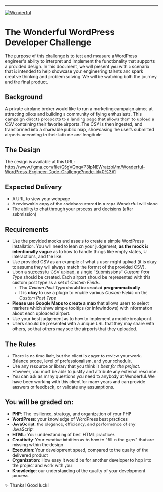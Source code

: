 ---
[![Wonderful](https://wonderful.io/meta/wonderful_lettertype_tm_1000x287_4c5965-on-white.jpg)](https://wonderful.io)
# The Wonderful WordPress Developer Challenge
The purpose of this challenge is to test and measure a WordPress engineer's ability to interpret and implement the functionality that supports a provided design. In this document, we will present you with a scenario that is intended to help showcase your engineering talents and spark creative thinking and problem solving. We will be watching both the journey and the final product.

## Background
A private airplane broker would like to run a marketing campaign aimed at attracting pilots and building a community of flying enthusiasts. This campaign directs prospects to a landing page that allows them to upload a CSV containing their favorite airports. The CSV is then ingested, and transformed into a shareable public map, showcasing the user’s submitted airports according to their latitude and longitude.

## The Design
The design is available at this URL:
https://www.figma.com/file/Q5gVQnqVP3lpNBWratzbMm/Wonderful-WordPress-Engineer-Code-Challenge?node-id=0%3A1

## Expected Delivery
- A URL to view your webpage
- A reviewable copy of the codebase stored in a repo Wonderful will clone
- The ability to chat through your process and decisions (after submission)

## Requirements
- Use the provided mocks and assets to create a simple WordPress installation. You will need to lean on your judgement, **as the mock is intentionally vague** as to how to handle things like empty states, UI interactions, and the like.
- Use provided CSV as an example of what a user might upload (it is okay to assume they will always match the format of the provided CSV).
- Upon a successful CSV upload, a single "Submissions" _Custom Post Type_ should be created. Each airport should be represented with this custom post type as a set of _Custom Fields_.
	- The _Custom Post Type_ should be created **programmatically**
	- It is **okay** to use a plugin to enable various _Custom Fields_ on the _Custom Post Type_
- **Please use Google Maps to create a map** that allows users to select markers which show simple tooltips (or infowindows) with information about each uploaded airport.
- Use your best judgement as to how to implement a mobile breakpoint.
- Users should be presented with a unique URL that they may share with others, so that others may see the airports that they uploaded.

## The Rules
- There is no time limit, but the client is eager to review your work. Balance scope, level of professionalism, and your schedule.
- Use any resource or library that you think is *best for the project*. However, you must be able to justify and attribute any external resource.
- You can ask as many questions you need to anybody at Wonderful. We have been working with this client for many years and can provide answers or feedback, or validate any assumptions.

## You will be graded on:
- **PHP**: The resilience, strategy, and organization of your PHP
- **WordPress**: your knowledge of WordPress best practices
- **JavaScript**: the elegance, efficiency, and performance of any JavaScript
- **HTML**: Your understanding of best HTML practices
- **Creativity**: Your creative intuition as to how to "fill in the gaps" that are missing within the design
- **Execution**: Your development speed, compared to the quality of the delivered product
- **Organization**: How easy it would be for another developer to hop into the project and work with you
- **Knowledge**: our understanding of the quality of your development process

✨ Thanks! Good luck!
